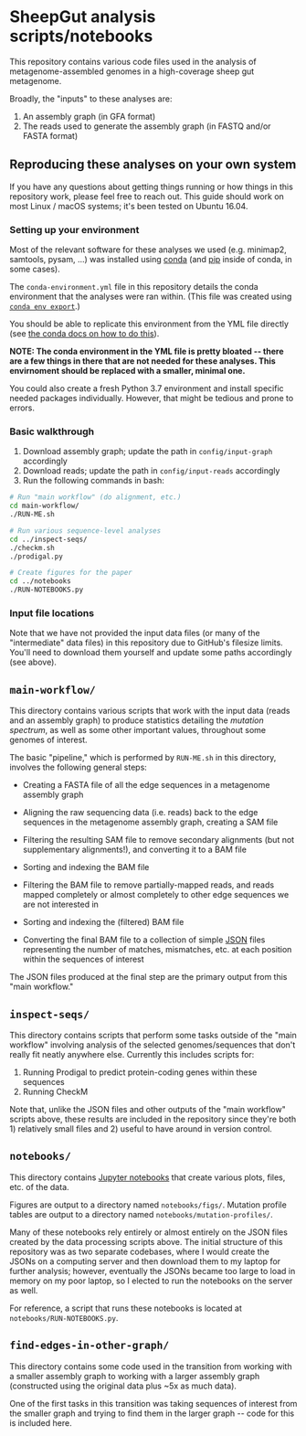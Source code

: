 # SheepGut analysis scripts/notebooks

This repository contains various code files used in the analysis of metagenome-assembled genomes in a high-coverage sheep gut metagenome.

Broadly, the "inputs" to these analyses are:

1. An assembly graph (in GFA format)
2. The reads used to generate the assembly graph (in FASTQ and/or FASTA format)

## Reproducing these analyses on your own system

If you have any questions about getting things running or how things in this
repository work, please feel free to reach out. This guide should work on most
Linux / macOS systems; it's been tested on Ubuntu 16.04.

### Setting up your environment
Most of the relevant software for these analyses we used (e.g. minimap2,
samtools, pysam, ...) was installed using [conda](https://conda.io/) (and
[pip](https://pip.pypa.io/) inside of conda, in some cases).

The `conda-environment.yml` file in this repository details the conda
environment that the analyses were ran within.
(This file was created using [`conda env export`](https://conda.io/projects/conda/en/latest/user-guide/tasks/manage-environments.html#activating-an-environment).)

You should be able to replicate this environment from the YML file directly
(see [the conda docs on how to do this](https://docs.conda.io/projects/conda/en/master/user-guide/tasks/manage-environments.html#creating-an-environment-from-an-environment-yml-file)).

**NOTE: The conda environment in the YML file is pretty bloated -- there are a
few things in there that are not needed for these analyses. This envirnoment
should be replaced with a smaller, minimal one.**

You could also create a fresh Python 3.7 environment and install specific
needed packages individually. However, that might be tedious and prone to
errors.

### Basic walkthrough

1. Download assembly graph; update the path in `config/input-graph` accordingly
2. Download reads; update the path in `config/input-reads` accordingly
3. Run the following commands in bash:

```bash
# Run "main workflow" (do alignment, etc.)
cd main-workflow/
./RUN-ME.sh

# Run various sequence-level analyses
cd ../inspect-seqs/
./checkm.sh
./prodigal.py

# Create figures for the paper
cd ../notebooks
./RUN-NOTEBOOKS.py
```

### Input file locations

Note that we have not provided the input data files (or many of the
"intermediate" data files) in this repository due to GitHub's filesize limits.
You'll need to download them yourself and update some paths accordingly (see
above).

## `main-workflow/`

This directory contains various scripts that work with the input data
(reads and an assembly graph) to produce statistics detailing the _mutation
spectrum_, as well as some other important values, throughout some genomes of
interest.

The basic "pipeline," which is performed by `RUN-ME.sh` in this directory,
involves the following general steps:

- Creating a FASTA file of all the edge sequences in a metagenome assembly graph

- Aligning the raw sequencing data (i.e. reads) back to the edge sequences in
  the metagenome assembly graph, creating a SAM file

- Filtering the resulting SAM file to remove secondary alignments (but not supplementary alignments!), and converting it to a BAM file

- Sorting and indexing the BAM file

- Filtering the BAM file to remove partially-mapped reads, and reads mapped completely or almost completely to other edge sequences we are not interested in

- Sorting and indexing the (filtered) BAM file

- Converting the final BAM file to a collection of simple
  [JSON](https://en.wikipedia.org/wiki/JSON) files representing the number
  of matches, mismatches, etc. at each position within the sequences of
  interest

The JSON files produced at the final step are the primary output from this
"main workflow."

## `inspect-seqs/`

This directory contains scripts that perform some tasks outside of the
"main workflow" involving analysis of the selected genomes/sequences
that don't really fit neatly anywhere else. Currently this includes scripts
for:

1. Running Prodigal to predict protein-coding genes within these sequences
2. Running CheckM

Note that, unlike the JSON files and other outputs of the "main workflow"
scripts above, these results are included in the repository since they're
both 1) relatively small files and 2) useful to have around in version control.

## `notebooks/`

This directory contains [Jupyter notebooks](https://en.wikipedia.org/wiki/Project_Jupyter#Jupyter_Notebook) that create various plots, files, etc. of the data.

Figures are output to a directory named `notebooks/figs/`.
Mutation profile tables are output to a directory named
`notebooks/mutation-profiles/`.

Many of these notebooks rely entirely or almost entirely on the JSON files
created by the data processing scripts above. The initial structure of this
repository was as two separate codebases, where I would create the JSONs on a
computing server and then download them to my laptop for further analysis;
however, eventually the JSONs became too large to load in memory on my poor
laptop, so I elected to run the notebooks on the server as well.

For reference, a script that runs these notebooks is located at `notebooks/RUN-NOTEBOOKS.py`.

## `find-edges-in-other-graph/`

This directory contains some code used in the transition from working with
a smaller assembly graph to working with a larger assembly graph (constructed
using the original data plus ~5x as much data).

One of the first tasks in this transition was taking sequences of interest
from the smaller graph and trying to find them in the larger graph -- code
for this is included here.
